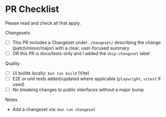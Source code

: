 # PR Checklist

Please read and check all that apply.

Changesets

- [ ] This PR includes a Changeset under `.changeset/` describing the change (patch/minor/major) with a clear, user-focused summary
- [ ] OR this PR is docs/tests-only and I added the `skip-changeset` label

Quality

- [ ] UI builds locally: `bun run build` (Vite)
- [ ] E2E or unit tests added/updated where applicable (`playwright`, `vitest` if used)
- [ ] No breaking changes to public interfaces without a major bump

Notes

- Add a changeset via: `bun run changeset`
